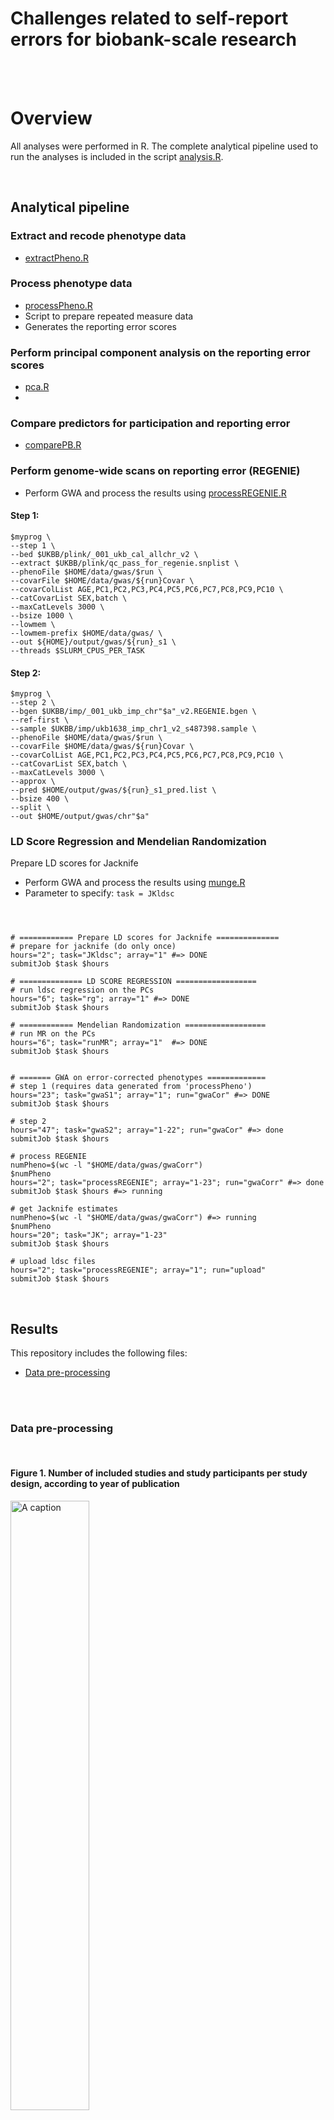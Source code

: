 # Challenges related to self-report errors for biobank-scale research



</br></br>

# Overview

All analyses were performed in R. The complete analytical pipeline used to run the analyses is included in the script
[analysis.R](https://github.com/TabeaSchoeler/TS2023_repErrorUKBB/blob/main/analysis/litSearch.R).


</br>

## Analytical pipeline

### Extract and recode phenotype data

- [extractPheno.R](https://github.com/TabeaSchoeler/TS2023_repErrorUKBB/blob/main/analysis/extractPheno.R)


### Process phenotype data

- [processPheno.R](https://github.com/TabeaSchoeler/TS2023_repErrorUKBB/blob/main/analysis/processPheno.R)
- Script to prepare repeated measure data
- Generates the reporting error scores


### Perform principal component analysis on the reporting error scores

- [pca.R](https://github.com/TabeaSchoeler/TS2023_repErrorUKBB/blob/main/analysis/pca.R)
- 

### Compare predictors for participation and reporting error

- [comparePB.R](https://github.com/TabeaSchoeler/TS2023_repErrorUKBB/blob/main/analysis/comparePB.R)


### Perform genome-wide scans on reporting error (REGENIE)

- Perform GWA and process the results using [processREGENIE.R](https://github.com/TabeaSchoeler/TS2023_repErrorUKBB/blob/main/analysis/processREGENIE.R)


#### Step 1:

```
$myprog \
--step 1 \
--bed $UKBB/plink/_001_ukb_cal_allchr_v2 \
--extract $UKBB/plink/qc_pass_for_regenie.snplist \
--phenoFile $HOME/data/gwas/$run \
--covarFile $HOME/data/gwas/${run}Covar \
--covarColList AGE,PC1,PC2,PC3,PC4,PC5,PC6,PC7,PC8,PC9,PC10 \
--catCovarList SEX,batch \
--maxCatLevels 3000 \
--bsize 1000 \
--lowmem \
--lowmem-prefix $HOME/data/gwas/ \
--out ${HOME}/output/gwas/${run}_s1 \
--threads $SLURM_CPUS_PER_TASK
```

#### Step 2:

```
$myprog \
--step 2 \
--bgen $UKBB/imp/_001_ukb_imp_chr"$a"_v2.REGENIE.bgen \
--ref-first \
--sample $UKBB/imp/ukb1638_imp_chr1_v2_s487398.sample \
--phenoFile $HOME/data/gwas/$run \
--covarFile $HOME/data/gwas/${run}Covar \
--covarColList AGE,PC1,PC2,PC3,PC4,PC5,PC6,PC7,PC8,PC9,PC10 \
--catCovarList SEX,batch \
--maxCatLevels 3000 \
--approx \
--pred $HOME/output/gwas/${run}_s1_pred.list \
--bsize 400 \
--split \
--out $HOME/output/gwas/chr"$a" 
```


### LD Score Regression and Mendelian Randomization

Prepare LD scores for Jacknife

- Perform GWA and process the results using [munge.R](https://github.com/TabeaSchoeler/TS2023_repErrorUKBB/blob/main/analysis/munge.R)
- Parameter to specify: `task = JKldsc`

```



# ============ Prepare LD scores for Jacknife ==============
# prepare for jacknife (do only once)
hours="2"; task="JKldsc"; array="1" #=> DONE
submitJob $task $hours 

# ============== LD SCORE REGRESSION ==================
# run ldsc regression on the PCs
hours="6"; task="rg"; array="1" #=> DONE
submitJob $task $hours

# ============ Mendelian Randomization ==================
# run MR on the PCs
hours="6"; task="runMR"; array="1"  #=> DONE
submitJob $task $hours 


# ======= GWA on error-corrected phenotypes =============
# step 1 (requires data generated from 'processPheno')
hours="23"; task="gwaS1"; array="1"; run="gwaCor" #=> DONE
submitJob $task $hours

# step 2
hours="47"; task="gwaS2"; array="1-22"; run="gwaCor" #=> done
submitJob $task $hours

# process REGENIE
numPheno=$(wc -l "$HOME/data/gwas/gwaCorr")
$numPheno
hours="2"; task="processREGENIE"; array="1-23"; run="gwaCorr" #=> done
submitJob $task $hours #=> running

# get Jacknife estimates
numPheno=$(wc -l "$HOME/data/gwas/gwaCorr") #=> running
$numPheno
hours="20"; task="JK"; array="1-23"
submitJob $task $hours

# upload ldsc files
hours="2"; task="processREGENIE"; array="1"; run="upload"
submitJob $task $hours

```


</br>

## Results

This repository includes the following files:

-   [Data pre-processing](#data-pre-processing)


</br></br>


### Data pre-processing

</br>

#### Figure 1. Number of included studies and study participants per study design, according to year of publication

<img src="results/figures/Figure1.png" alt="A caption" width="50%" />




